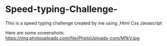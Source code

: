 # Speed-typing-Challenge-
This is a speed typing challenge created by me using 
,Html Css Javascript


Here are some screenshots:
https://img.photouploads.com/file/PhotoUploads-com/M1kV.jpg
